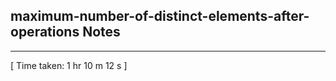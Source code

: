 <h2>maximum-number-of-distinct-elements-after-operations Notes</h2><hr>[ Time taken: 1 hr 10 m 12 s ]